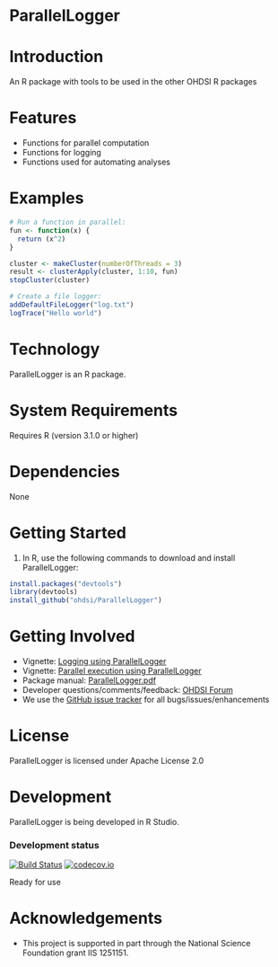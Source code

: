 ParallelLogger
===========

Introduction
============
An R package with tools to be used in the other OHDSI R packages

Features
========
- Functions for parallel computation
- Functions for logging
- Functions used for automating analyses

Examples
===========

```r
# Run a function in parallel:
fun <- function(x) {
  return (x^2)
}

cluster <- makeCluster(numberOfThreads = 3)
result <- clusterApply(cluster, 1:10, fun)
stopCluster(cluster)

# Create a file logger:
addDefaultFileLogger("log.txt")
logTrace("Hello world")
```

Technology
============
ParallelLogger is an R package.

System Requirements
============
Requires R (version 3.1.0 or higher)

Dependencies
============
None

Getting Started
===============
1. In R, use the following commands to download and install ParallelLogger:

  ```r
  install.packages("devtools")
  library(devtools)
  install_github("ohdsi/ParallelLogger")
  ```

Getting Involved
=============
* Vignette: [Logging using ParallelLogger](https://raw.githubusercontent.com/OHDSI/ParallelLogger/master/inst/doc/Logging.pdf)
* Vignette: [Parallel execution using ParallelLogger](https://raw.githubusercontent.com/OHDSI/ParallelLogger/master/inst/doc/Parallel.pdf)
* Package manual: [ParallelLogger.pdf](https://raw.githubusercontent.com/OHDSI/ParallelLogger/master/extras/ParallelLogger.pdf)
* Developer questions/comments/feedback: <a href="http://forums.ohdsi.org/c/developers">OHDSI Forum</a>
* We use the <a href="../../issues">GitHub issue tracker</a> for all bugs/issues/enhancements

License
=======
ParallelLogger is licensed under Apache License 2.0

Development
===========
ParallelLogger is being developed in R Studio.

### Development status
[![Build Status](https://travis-ci.org/OHDSI/ParallelLogger.svg?branch=master)](https://travis-ci.org/OHDSI/ParallelLogger)
[![codecov.io](https://codecov.io/github/OHDSI/ParallelLogger/coverage.svg?branch=master)](https://codecov.io/github/OHDSI/ParallelLogger?branch=master)

Ready for use

# Acknowledgements
- This project is supported in part through the National Science Foundation grant IIS 1251151.
